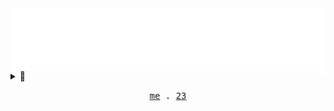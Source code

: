 <!-- Header -->
<img align="center" src="https://github.com/AlexRoman777/AlexRoman777/blob/stats/images/rain.svg" alt="Header" />

<details>

<summary>🐙  <img align="right" src="https://github.com/AlexRoman777/AlexRoman777/blob/stats/images/iso.svg" alt="ISO" width=2% /></summary>

<p align="center">
  <img src="https://github.com/AlexRoman777/AlexRoman777/blob/stats/iso/isoview.svg" alt="ISO" />

</details>

<!-- Footer -->
<p align="center">
  <samp>
    <a href="https://devops23.se/no">me</a> .
    <a href="https://devops23.se">23</a>
  </samp>
</p>